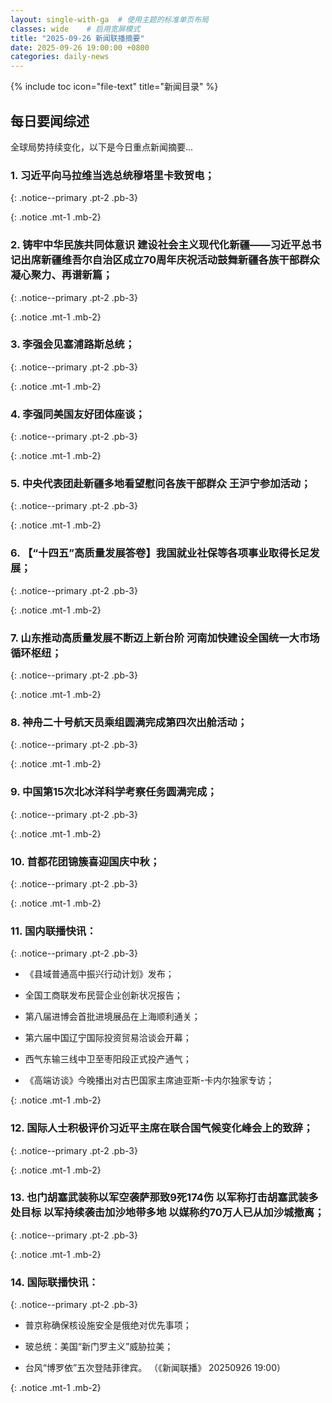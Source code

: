 ```yaml
---
layout: single-with-ga  # 使用主题的标准单页布局
classes: wide    # 启用宽屏模式
title: "2025-09-26 新闻联播摘要"
date: 2025-09-26 19:00:00 +0800
categories: daily-news
---
```


{% include toc icon="file-text" title="新闻目录" %}
   
## 每日要闻综述

全球局势持续变化，以下是今日重点新闻摘要...

### 1. 习近平向马拉维当选总统穆塔里卡致贺电； 

{: .notice--primary .pt-2 .pb-3}

{: .notice .mt-1 .mb-2}

### 2. 铸牢中华民族共同体意识 建设社会主义现代化新疆——习近平总书记出席新疆维吾尔自治区成立70周年庆祝活动鼓舞新疆各族干部群众凝心聚力、再谱新篇； 

{: .notice--primary .pt-2 .pb-3}

{: .notice .mt-1 .mb-2}

### 3. 李强会见塞浦路斯总统； 

{: .notice--primary .pt-2 .pb-3}

{: .notice .mt-1 .mb-2}

### 4. 李强同美国友好团体座谈； 

{: .notice--primary .pt-2 .pb-3}

{: .notice .mt-1 .mb-2}

### 5. 中央代表团赴新疆多地看望慰问各族干部群众 王沪宁参加活动； 

{: .notice--primary .pt-2 .pb-3}

{: .notice .mt-1 .mb-2}

### 6. 【“十四五”高质量发展答卷】我国就业社保等各项事业取得长足发展； 

{: .notice--primary .pt-2 .pb-3}

{: .notice .mt-1 .mb-2}

### 7. 山东推动高质量发展不断迈上新台阶 河南加快建设全国统一大市场循环枢纽； 

{: .notice--primary .pt-2 .pb-3}

{: .notice .mt-1 .mb-2}

### 8. 神舟二十号航天员乘组圆满完成第四次出舱活动； 

{: .notice--primary .pt-2 .pb-3}

{: .notice .mt-1 .mb-2}

### 9. 中国第15次北冰洋科学考察任务圆满完成； 

{: .notice--primary .pt-2 .pb-3}

{: .notice .mt-1 .mb-2}

### 10. 首都花团锦簇喜迎国庆中秋； 

{: .notice--primary .pt-2 .pb-3}

{: .notice .mt-1 .mb-2}

### 11. 国内联播快讯： 

{: .notice--primary .pt-2 .pb-3}

- 《县域普通高中振兴行动计划》发布；

- 全国工商联发布民营企业创新状况报告；

- 第八届进博会首批进境展品在上海顺利通关；

- 第六届中国辽宁国际投资贸易洽谈会开幕；

- 西气东输三线中卫至枣阳段正式投产通气；

- 《高端访谈》今晚播出对古巴国家主席迪亚斯-卡内尔独家专访；

{: .notice .mt-1 .mb-2}

### 12. 国际人士积极评价习近平主席在联合国气候变化峰会上的致辞； 

{: .notice--primary .pt-2 .pb-3}

{: .notice .mt-1 .mb-2}

### 13. 也门胡塞武装称以军空袭萨那致9死174伤 以军称打击胡塞武装多处目标 以军持续袭击加沙地带多地 以媒称约70万人已从加沙城撤离； 

{: .notice--primary .pt-2 .pb-3}

{: .notice .mt-1 .mb-2}

### 14. 国际联播快讯： 

{: .notice--primary .pt-2 .pb-3}

- 普京称确保核设施安全是俄绝对优先事项；

- 玻总统：美国“新门罗主义”威胁拉美；

- 台风“博罗依”五次登陆菲律宾。 （《新闻联播》 20250926 19:00）

{: .notice .mt-1 .mb-2}